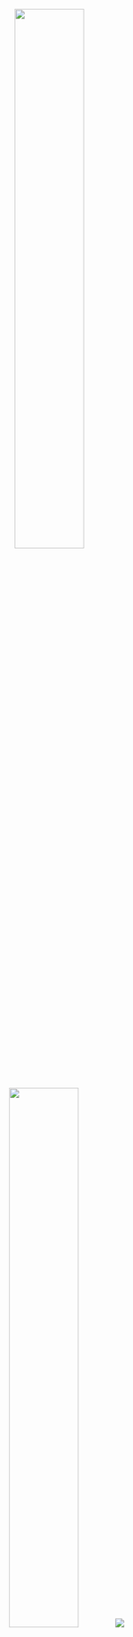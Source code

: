 <p align="center">
  <img height="50%" width="auto" src ="https://github-readme-stats.vercel.app/api?username=deboraoak&show_icons=true&count_private=true&theme=darcula&hide_border=true&hide=issues,contribs&bg_color=00000000">
  <img height="50%" width="auto" src ="https://github-readme-stats.vercel.app/api/top-langs/?username=deboraoak&layout=compact&hide_border=true&theme=darcula&bg_color=00000000&langs_count=6&hide=jupyter%20notebook,tex,css,php&exclude_repo=Pacman-AI">
  <img src ="https://github-readme-streak-stats.herokuapp.com?user=deboraoak&theme=darcula&hide_border=true&background=FFFFFF00">
  <br>
</p>
